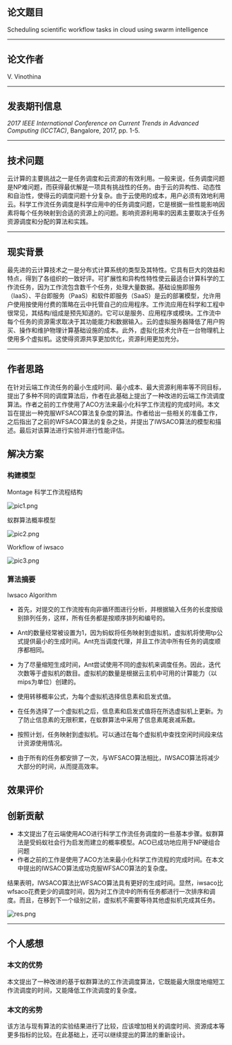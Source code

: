 ## 论文题目

Scheduling scientific workflow tasks in cloud using swarm intelligence

---

## 论文作者

V. Vinothina

---

## 发表期刊信息

*2017 IEEE International Conference on Current Trends in Advanced Computing (ICCTAC)*, Bangalore, 2017, pp. 1-5.

---

## 技术问题

云计算的主要挑战之一是任务调度和云资源的有效利用。一般来说，任务调度问题是NP难问题，而获得最优解是一项具有挑战性的任务。由于云的异构性、动态性和自治性，使得云的调度问题十分复杂。由于云使用的成本，用户必须有效地利用云。科学工作流任务调度是科学应用中的任务调度问题，它是根据一些性能影响因素将每个任务映射到合适的资源上的问题。影响资源利用率的因素主要取决于任务资源调度和分配的算法和实践。

---

## 现实背景

最先进的云计算技术之一是分布式计算系统的类型及其特性。它具有巨大的效益和特点，得到了各组织的一致好评。可扩展性和异构性特性使云最适合计算科学的工作流任务，因为工作流包含数千个任务，处理大量数据。基础设施即服务（IaaS）、平台即服务（PaaS）和软件即服务（SaaS）是云的部署模型，允许用户使用按使用付费的策略在云中托管自己的应用程序。工作流应用在科学和工程中很常见，其结构/组成是预先知道的。它可以是服务、应用程序或模块。工作流中每个任务的资源需求取决于其功能能力和数据输入。云的虚拟服务器降低了用户购买、操作和维护物理计算基础设施的成本。此外，虚拟化技术允许在一台物理机上使用多个虚拟机。这使得资源共享更加优化，资源利用更加充分。

---

## 作者思路

在针对云端工作流任务的最小生成时间、最小成本、最大资源利用率等不同目标，提出了多种不同的调度算法后，作者在此基础上提出了一种改进的云端工作流调度算法。作者之前的工作使用了ACO方法来最小化科学工作流程的完成时间。本文旨在提出一种克服WFSACO算法复杂度的算法。作者给出一些相关的准备工作，之后指出了之前的WFSACO算法的复杂之处，并提出了IWSACO算法的模型和描述。最后对该算法进行实验并进行性能评估。


## 解决方案

### 构建模型

Montage 科学工作流程结构

![pic1.png](https://upload-images.jianshu.io/upload_images/18378077-10a35c0526fa686d.png?imageMogr2/auto-orient/strip%7CimageView2/2/w/1240)

蚁群算法概率模型

![pic2.png](https://upload-images.jianshu.io/upload_images/18378077-323f0c7b288d30ee.png?imageMogr2/auto-orient/strip%7CimageView2/2/w/1240)

Workflow of iwsaco

![pic3.png](https://upload-images.jianshu.io/upload_images/18378077-a87be1305766f6a1.png?imageMogr2/auto-orient/strip%7CimageView2/2/w/1240)

### 算法摘要

Iwsaco Algorithm

- 首先，对提交的工作流按有向非循环图进行分析，并根据输入任务的长度按级别排列任务，这样，所有任务都是按顺序排列和编号的。

- Ant的数量经常被设置为1，因为蚂蚁将任务映射到虚拟机，虚拟机将使用tp公式提供最小的生成时间。Ant充当调度代理，并且工作流中所有任务的调度顺序都相同。

- 为了尽量缩短生成时间，Ant尝试使用不同的虚拟机来调度任务。因此，迭代次数等于虚拟机的数目。虚拟机的数量是根据云主机中可用的计算能力（以mips为单位）创建的。
- 使用转移概率公式，为每个虚拟机选择信息素和启发式值。
- 在任务选择了一个虚拟机之后，信息素和启发式值将在所选虚拟机上更新。为了防止信息素的无限积累，在蚁群算法中采用了信息素尾衰减系数。
- 按照计划，任务映射到虚拟机。可以通过在每个虚拟机中查找空闲时间段来估计资源使用情况。
- 由于所有的任务都安排了一次，与WFSACO算法相比，IWSACO算法将减少大部分的时间，从而提高效率。

## 效果评价

## 创新贡献

- 本文提出了在云端使用ACO进行科学工作流任务调度的一些基本步骤。蚁群算法是受蚂蚁社会行为启发而建立的概率模型。ACO已成功地应用于NP硬组合问题
- 作者之前的工作是使用了ACO方法来最小化科学工作流程的完成时间。在本文中提出的IWSACO算法成功克服WFSACO算法的复杂度。

结果表明，IWSACO算法比WFSACO算法具有更好的生成时间。显然，iwsaco比wfsaco花费更少的调度时间，因为对工作流中的所有任务都进行一次排序和调度。而且，在移到下一个级别之前，虚拟机不需要等待其他虚拟机完成其任务。

![res.png](https://upload-images.jianshu.io/upload_images/18378077-be570ded4e3522e8.png?imageMogr2/auto-orient/strip%7CimageView2/2/w/1240)

------

## 个人感想

### 本文的优势

本文提出了一种改进的基于蚁群算法的工作流调度算法，它既能最大限度地缩短工作流调度的时间，又能降低工作流调度的复杂度。

### 本文的劣势

该方法与现有算法的实验结果进行了比较，应该增加相关的调度时间、资源成本等更多指标的比较。在此基础上，还可以继续提出的算法的重新设计。